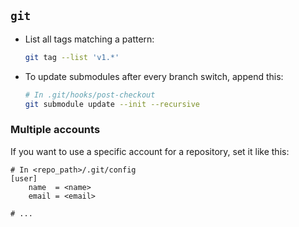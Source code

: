 ## `git`

 * List all tags matching a pattern:
   ```sh
   git tag --list 'v1.*'
   ```

 * To update submodules after every branch switch, append this:
   ```sh
   # In .git/hooks/post-checkout
   git submodule update --init --recursive
   ```

### Multiple accounts

If you want to use a specific account for a repository, set it like this:


```gitconfig
# In <repo_path>/.git/config
[user]
    name  = <name>
    email = <email>

# ...
```
